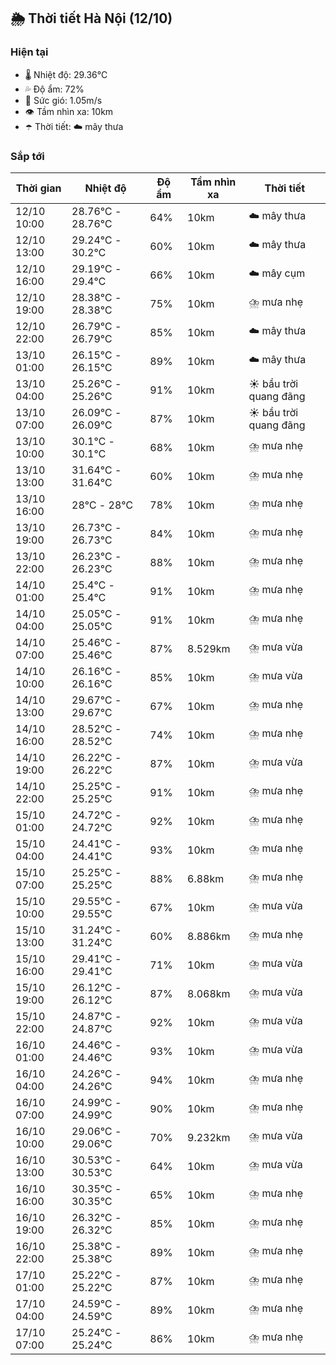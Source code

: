 ## 🌦️ Thời tiết Hà Nội (12/10)

### Hiện tại

- 🌡️ Nhiệt độ: 29.36℃
- 💦 Độ ẩm: 72%
- 💨 Sức gió: 1.05m/s
- 👁️ Tầm nhìn xa: 10km
- ☂️ Thời tiết: ☁️ mây thưa

### Sắp tới

| Thời gian | Nhiệt độ | Độ ẩm | Tầm nhìn xa | Thời tiết |
| --- | --- | --- | --- | --- |
| 12/10 10:00 | 28.76℃ - 28.76℃ | 64% | 10km | ☁️ mây thưa |
| 12/10 13:00 | 29.24℃ - 30.2℃ | 60% | 10km | ☁️ mây thưa |
| 12/10 16:00 | 29.19℃ - 29.4℃ | 66% | 10km | ☁️ mây cụm |
| 12/10 19:00 | 28.38℃ - 28.38℃ | 75% | 10km | ⛈️ mưa nhẹ |
| 12/10 22:00 | 26.79℃ - 26.79℃ | 85% | 10km | ☁️ mây thưa |
| 13/10 01:00 | 26.15℃ - 26.15℃ | 89% | 10km | ☁️ mây thưa |
| 13/10 04:00 | 25.26℃ - 25.26℃ | 91% | 10km | ☀️ bầu trời quang đãng |
| 13/10 07:00 | 26.09℃ - 26.09℃ | 87% | 10km | ☀️ bầu trời quang đãng |
| 13/10 10:00 | 30.1℃ - 30.1℃ | 68% | 10km | ⛈️ mưa nhẹ |
| 13/10 13:00 | 31.64℃ - 31.64℃ | 60% | 10km | ⛈️ mưa nhẹ |
| 13/10 16:00 | 28℃ - 28℃ | 78% | 10km | ⛈️ mưa nhẹ |
| 13/10 19:00 | 26.73℃ - 26.73℃ | 84% | 10km | ⛈️ mưa nhẹ |
| 13/10 22:00 | 26.23℃ - 26.23℃ | 88% | 10km | ⛈️ mưa nhẹ |
| 14/10 01:00 | 25.4℃ - 25.4℃ | 91% | 10km | ⛈️ mưa nhẹ |
| 14/10 04:00 | 25.05℃ - 25.05℃ | 91% | 10km | ⛈️ mưa nhẹ |
| 14/10 07:00 | 25.46℃ - 25.46℃ | 87% | 8.529km | ⛈️ mưa vừa |
| 14/10 10:00 | 26.16℃ - 26.16℃ | 85% | 10km | ⛈️ mưa vừa |
| 14/10 13:00 | 29.67℃ - 29.67℃ | 67% | 10km | ⛈️ mưa nhẹ |
| 14/10 16:00 | 28.52℃ - 28.52℃ | 74% | 10km | ⛈️ mưa nhẹ |
| 14/10 19:00 | 26.22℃ - 26.22℃ | 87% | 10km | ⛈️ mưa vừa |
| 14/10 22:00 | 25.25℃ - 25.25℃ | 91% | 10km | ⛈️ mưa nhẹ |
| 15/10 01:00 | 24.72℃ - 24.72℃ | 92% | 10km | ⛈️ mưa nhẹ |
| 15/10 04:00 | 24.41℃ - 24.41℃ | 93% | 10km | ⛈️ mưa nhẹ |
| 15/10 07:00 | 25.25℃ - 25.25℃ | 88% | 6.88km | ⛈️ mưa nhẹ |
| 15/10 10:00 | 29.55℃ - 29.55℃ | 67% | 10km | ⛈️ mưa vừa |
| 15/10 13:00 | 31.24℃ - 31.24℃ | 60% | 8.886km | ⛈️ mưa nhẹ |
| 15/10 16:00 | 29.41℃ - 29.41℃ | 71% | 10km | ⛈️ mưa vừa |
| 15/10 19:00 | 26.12℃ - 26.12℃ | 87% | 8.068km | ⛈️ mưa vừa |
| 15/10 22:00 | 24.87℃ - 24.87℃ | 92% | 10km | ⛈️ mưa vừa |
| 16/10 01:00 | 24.46℃ - 24.46℃ | 93% | 10km | ⛈️ mưa vừa |
| 16/10 04:00 | 24.26℃ - 24.26℃ | 94% | 10km | ⛈️ mưa nhẹ |
| 16/10 07:00 | 24.99℃ - 24.99℃ | 90% | 10km | ⛈️ mưa nhẹ |
| 16/10 10:00 | 29.06℃ - 29.06℃ | 70% | 9.232km | ⛈️ mưa vừa |
| 16/10 13:00 | 30.53℃ - 30.53℃ | 64% | 10km | ⛈️ mưa vừa |
| 16/10 16:00 | 30.35℃ - 30.35℃ | 65% | 10km | ⛈️ mưa nhẹ |
| 16/10 19:00 | 26.32℃ - 26.32℃ | 85% | 10km | ⛈️ mưa nhẹ |
| 16/10 22:00 | 25.38℃ - 25.38℃ | 89% | 10km | ⛈️ mưa nhẹ |
| 17/10 01:00 | 25.22℃ - 25.22℃ | 87% | 10km | ⛈️ mưa nhẹ |
| 17/10 04:00 | 24.59℃ - 24.59℃ | 89% | 10km | ⛈️ mưa nhẹ |
| 17/10 07:00 | 25.24℃ - 25.24℃ | 86% | 10km | ⛈️ mưa nhẹ |
